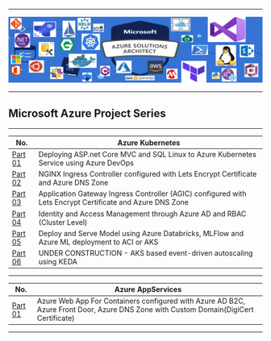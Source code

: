 ----------------------------------------------------------------------------------------------


![alt text](https://github.com/GBuenaflor/01azure/blob/master/Picture1.png)



----------------------------------------------------------------------------------------------
##  Microsoft Azure Project Series
----------------------------------------------------------------------------------------------
 

 | No.                                                                        | Azure Kubernetes                                                                         |
 | -------------------------------------------------------------------------- | -----------------------------------------------------------------------------------------|
 | [Part 01](https://github.com/GBuenaflor/01azure-asp.netcore-mvc-sql-aks/)  | Deploying ASP.net Core MVC and SQL Linux to Azure Kubernetes Service using Azure DevOps  |
 | [Part 02](https://github.com/GBuenaflor/01azure-aks-ingresscontroller-https/) | NGINX Ingress Controller configured with Lets Encrypt Certificate and Azure DNS Zone  |
 | [Part 03](https://github.com/GBuenaflor/01azure-aks-ingresscontroller-agic/) | Application Gateway Ingress Controller (AGIC) configured with Lets Encrypt Certificate and Azure DNS Zone |    
 | [Part 04](https://github.com/GBuenaflor/01azure-aks-azure-ad-integration/) | Identity and Access Management through Azure AD and RBAC (Cluster Level) |    
 | [Part 05](https://github.com/GBuenaflor/01azure-aks-databricks-mlflow-azureML-deployment/) | Deploy and Serve Model using Azure Databricks, MLFlow and Azure ML deployment to ACI or AKS |     
  | [Part 06](https://github.com/GBuenaflor/01azure-aks-keda/) | UNDER CONSTRUCTION - AKS based event-driven autoscaling using KEDA |
    
 ----------------------------------------------------------------------------------------------
 

 | No.                                                                        | Azure AppServices                                                                       |
 | -------------------------------------------------------------------------- | ----------------------------------------------------------------------------------------|
 | [Part 01](https://github.com/GBuenaflor/01azure-appservices-webapp4container-b2c/) | Azure Web App For Containers configured with Azure AD B2C, Azure Front Door, Azure DNS Zone with Custom Domain(DigiCert Certificate) |
               
   
 ----------------------------------------------------------------------------------------------
 
   
   
   
   
   
   
   
